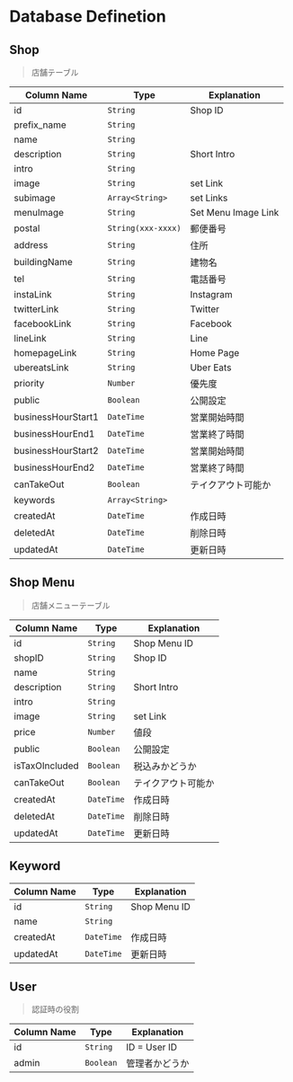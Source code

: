 # Database Definetion

## Shop

> 店舗テーブル

| Column Name        | Type               | Explanation        |
| ------------------ | ------------------ | ------------------ |
| id                 | `String`           | Shop ID            |
| prefix_name        | `String`           |                    |
| name               | `String`           |                    |
| description        | `String`           | Short Intro        |
| intro              | `String`           |                    |
| image              | `String`           | set Link           |
| subimage           | `Array<String>`    | set Links          |
| menuImage          | `String`           | Set Menu Image Link |
| postal             | `String(xxx-xxxx)` | 郵便番号           |
| address            | `String`           | 住所               |
| buildingName       | `String`           | 建物名             |
| tel                | `String`           | 電話番号           |
| instaLink          | `String`           | Instagram          |
| twitterLink        | `String`           | Twitter            |
| facebookLink       | `String`           | Facebook           |
| lineLink           | `String`           | Line               |
| homepageLink       | `String`           | Home Page          |
| ubereatsLink       | `String`           | Uber Eats          |
| priority           | `Number`           | 優先度             |
| public             | `Boolean`          | 公開設定           |
| businessHourStart1 | `DateTime`         | 営業開始時間       |
| businessHourEnd1   | `DateTime`         | 営業終了時間       |
| businessHourStart2 | `DateTime`         | 営業開始時間       |
| businessHourEnd2   | `DateTime`         | 営業終了時間       |
| canTakeOut         | `Boolean`          | テイクアウト可能か  |
| keywords           | `Array<String>`    |                    |
| createdAt          | `DateTime`         | 作成日時           |
| deletedAt          | `DateTime`         | 削除日時           |
| updatedAt          | `DateTime`         | 更新日時           |

## Shop Menu

> 店舗メニューテーブル

| Column Name     | Type            | Explanation        |
| --------------  | --------------- | ------------------ |
| id              | `String`        | Shop Menu ID       |
| shopID          | `String`        | Shop ID            |
| name            | `String`        |                    |
| description     | `String`        | Short Intro        |
| intro           | `String`        |                    |
| image           | `String`        | set Link           |
| price           | `Number`        | 値段               |
| public          | `Boolean`       | 公開設定            |
| isTaxOIncluded  | `Boolean`       | 税込みかどうか      |
| canTakeOut      | `Boolean`       | テイクアウト可能か  |
| createdAt       | `DateTime`      | 作成日時           |
| deletedAt       | `DateTime`      | 削除日時           |
| updatedAt       | `DateTime`      | 更新日時           |

## Keyword

| Column Name     | Type            | Explanation        |
| --------------  | --------------- | ------------------ |
| id              | `String`        | Shop Menu ID       |
| name            | `String`        |                    |
| createdAt       | `DateTime`      | 作成日時           |
| updatedAt       | `DateTime`      | 更新日時           |

## User

> 認証時の役割

| Column Name     | Type            | Explanation   |
| --------------  | --------------- | ------------- |
| id              | `String`        | ID = User ID  |
| admin           | `Boolean`       | 管理者かどうか |
